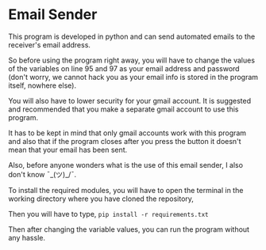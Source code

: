 # Email Sender

This program is developed in python and can send automated emails to the receiver's email address.

So before using the program right away, you will have to change the values of the variables on line 95 and 97 as your email address and password (don't worry, we cannot hack you as your email info is stored in the program itself, nowhere else). 

You will also have to lower security for your gmail account.
It is suggested and recommended that you make a separate gmail account to use this program.

It has to be kept in mind that only gmail accounts work with this program and also that if the program closes after you press the button it doesn't mean that your email has been sent.

Also, before anyone wonders what is the use of this email sender, I also don't know ¯\_(ツ)_/¯.

To install the required modules, you will have to open the terminal in the working directory where you have cloned the repository,

Then you will have to type,
```pip install -r requirements.txt```

Then after changing the variable values, you can run the program without any hassle.
